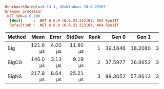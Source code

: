 ``` ini

BenchmarkDotNet=v0.13.1, OS=Windows 10.0.22567
Unknown processor
.NET SDK=6.0.100
  [Host]     : .NET 6.0.0 (6.0.21.52210), X64 RyuJIT
  DefaultJob : .NET 6.0.0 (6.0.21.52210), X64 RyuJIT


```
| Method |     Mean |   Error |   StdDev | Rank |   Gen 0 |   Gen 1 |   Gen 2 | Allocated |
|------- |---------:|--------:|---------:|-----:|--------:|--------:|--------:|----------:|
|    Big | 121.6 μs | 4.00 μs | 11.80 μs |    1 | 39.1846 | 38.2080 | 38.2080 |    132 KB |
|  BigCG | 146.0 μs | 3.13 μs |  9.19 μs |    2 | 37.5977 | 36.8652 | 36.8652 |    132 KB |
|  BigNS | 217.9 μs | 8.64 μs | 25.21 μs |    3 | 99.3652 | 57.8613 | 37.1094 |    277 KB |

